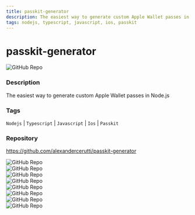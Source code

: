 ```yaml
---
title: passkit-generator
description: The easiest way to generate custom Apple Wallet passes in Node.js
tags: nodejs, typescript, javascript, ios, passkit
---
```

        

# passkit-generator

![GitHub Repo](https://img.shields.io/static/v1?label=category&message=opensource&color=green)

### Description

The easiest way to generate custom Apple Wallet passes in Node.js

### Tags

`Nodejs` | `Typescript` | `Javascript` | `Ios` | `Passkit`

### Repository

https://github.com/alexandercerutti/passkit-generator

![GitHub Repo](https://img.shields.io/github/stars/alexandercerutti/passkit-generator?style=social)<br />![GitHub Repo](https://img.shields.io/github/forks/alexandercerutti/passkit-generator?style=social)<br />![GitHub Repo](https://img.shields.io/github/v/tag/alexandercerutti/passkit-generator?style=social)<br />![GitHub Repo](https://img.shields.io/github/contributors/alexandercerutti/passkit-generator)<br />![GitHub Repo](https://img.shields.io/github/issues-pr/alexandercerutti/passkit-generator)<br />![GitHub Repo](https://img.shields.io/github/issues/alexandercerutti/passkit-generator)<br />![GitHub Repo](https://img.shields.io/github/license/alexandercerutti/passkit-generator)<br />![GitHub Repo](https://img.shields.io/github/last-commit/alexandercerutti/passkit-generator)<br />